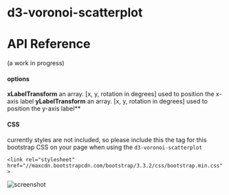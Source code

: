 # d3-voronoi-scatterplot

# API Reference 

(a work in progress)

#### options

**xLabelTransform** an array. [x, y, rotation in degrees] used to position the x-axis label
**yLabelTransform** an array. [x, y, rotation in degrees] used to position the y-axis label**

#### CSS

currently styles are not included, so please include this the tag for this bootstrap CSS on your page when using the `d3-voronoi-scatterplot`  

`<link rel="stylesheet" href="//maxcdn.bootstrapcdn.com/bootstrap/3.3.2/css/bootstrap.min.css">`

![screenshot](http://i.imgur.com/JeEf4hy.png)